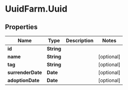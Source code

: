 # UuidFarm.Uuid

## Properties

Name | Type | Description | Notes
------------ | ------------- | ------------- | -------------
**id** | **String** |  | 
**name** | **String** |  | [optional] 
**tag** | **String** |  | [optional] 
**surrenderDate** | **Date** |  | [optional] 
**adoptionDate** | **Date** |  | [optional] 


